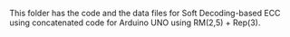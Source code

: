 This folder has the code and the data files for Soft Decoding-based ECC using concatenated code for Arduino UNO using RM(2,5) + Rep(3).
